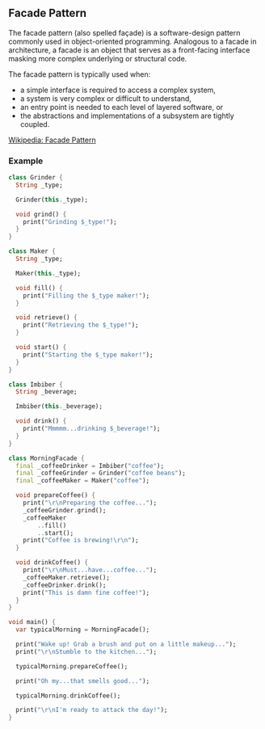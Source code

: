 ## Facade Pattern

The facade pattern (also spelled façade) is a software-design pattern commonly used in object-oriented programming. Analogous to a facade in architecture, a facade is an object that serves as a front-facing interface masking more complex underlying or structural code.

The facade pattern is typically used when:

- a simple interface is required to access a complex system,
- a system is very complex or difficult to understand,
- an entry point is needed to each level of layered software, or
- the abstractions and implementations of a subsystem are tightly coupled.

[Wikipedia: Facade Pattern](https://en.wikipedia.org/wiki/Facade_pattern)

### Example

```dart
class Grinder {
  String _type;

  Grinder(this._type);

  void grind() {
    print("Grinding $_type!");
  }
}

class Maker {
  String _type;

  Maker(this._type);

  void fill() {
    print("Filling the $_type maker!");
  }

  void retrieve() {
    print("Retrieving the $_type!");
  }

  void start() {
    print("Starting the $_type maker!");
  }
}

class Imbiber {
  String _beverage;

  Imbiber(this._beverage);

  void drink() {
    print("Mmmmm...drinking $_beverage!");
  }
}

class MorningFacade {
  final _coffeeDrinker = Imbiber("coffee");
  final _coffeeGrinder = Grinder("coffee beans");
  final _coffeeMaker = Maker("coffee");

  void prepareCoffee() {
    print("\r\nPreparing the coffee...");
    _coffeeGrinder.grind();
    _coffeeMaker
        ..fill()
        ..start();
    print("Coffee is brewing!\r\n");
  }

  void drinkCoffee() {
    print("\r\nMust...have...coffee...");
    _coffeeMaker.retrieve();
    _coffeeDrinker.drink();
    print("This is damn fine coffee!");
  }
}

void main() {
  var typicalMorning = MorningFacade();

  print("Wake up! Grab a brush and put on a little makeup...");
  print("\r\nStumble to the kitchen...");

  typicalMorning.prepareCoffee();

  print("Oh my...that smells good...");

  typicalMorning.drinkCoffee();

  print("\r\nI'm ready to attack the day!");
}
```

